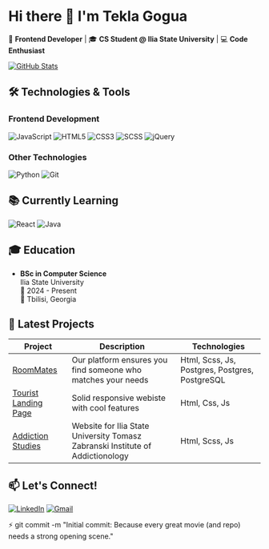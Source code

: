 # Hi there 👋 I'm Tekla Gogua

🚀 **Frontend Developer** | 🎓 **CS Student @ Ilia State University** | 💻 **Code Enthusiast**

[![GitHub Stats](https://github-readme-stats.vercel.app/api?username=teklaGogua&show_icons=true&theme=radical)](https://github.com/teklaGogua)

## 🛠️ Technologies & Tools

### Frontend Development
![JavaScript](https://img.shields.io/badge/-JavaScript-F7DF1E?style=flat-square&logo=javascript&logoColor=black)
![HTML5](https://img.shields.io/badge/-HTML5-E34F26?style=flat-square&logo=html5&logoColor=white)
![CSS3](https://img.shields.io/badge/-CSS3-1572B6?style=flat-square&logo=css3)
![SCSS](https://img.shields.io/badge/-SCSS-CC6699?style=flat-square&logo=sass&logoColor=white)
![jQuery](https://img.shields.io/badge/-jQuery-0769AD?style=flat-square&logo=jquery)

### Other Technologies
![Python](https://img.shields.io/badge/-Python-3776AB?style=flat-square&logo=python&logoColor=white)
![Git](https://img.shields.io/badge/-Git-F05032?style=flat-square&logo=git&logoColor=white)

## 📚 Currently Learning
![React](https://img.shields.io/badge/-React-61DAFB?style=flat-square&logo=react&logoColor=black)
![Java](https://img.shields.io/badge/-Java-007396?style=flat-square&logo=java)

## 🎓 Education
- **BSc in Computer Science**  
  Ilia State University  
  📅 2024 - Present  
  📍 Tbilisi, Georgia

## 🚀 Latest Projects

| Project | Description | Technologies |
|---------|-------------|--------------|
| [RoomMates](teklagogua.github.io/Roommate/) | Our platform ensures you find someone who matches your needs | Html, Scss, Js, Postgres, Postgres, PostgreSQL |
| [Tourist Landing Page](https://teklagogua.github.io/Tourist-Landing-Page/) | Solid responsive webiste with cool features | Html, Css, Js |
| [Addiction Studies](https://mind1a.github.io/addictionStudies/) | Website for Ilia State University Tomasz Zabranski Institute of Addictionology | Html, Scss, Js |

## 📫 Let's Connect!
[![LinkedIn](https://img.shields.io/badge/-LinkedIn-0077B5?style=flat-square&logo=linkedin&logoColor=white)](https://www.linkedin.com/in/tekla-gogua-223a1831a/)
[![Gmail](https://img.shields.io/badge/-Gmail-D14836?style=flat-square&logo=gmail&logoColor=white)](mailto:tekla.gogua.2006@gmail.com)

⚡ git commit -m "Initial commit: Because every great movie (and repo) needs a strong opening scene."

